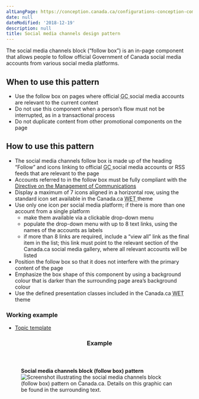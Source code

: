 ```yaml
---
altLangPage: https://conception.canada.ca/configurations-conception-communes/bloc-medias-sociaux.html
date: null
dateModified: '2018-12-19'
description: null
title: Social media channels design pattern
---
```



<div>
 
 <section>
  <p>
   The social media channels block (“follow box”) is an in-page component that allows people to follow official Government of Canada social media accounts from various social media platforms.
  </p>
  <section>
   <h2>
    When to use this pattern
   </h2>
   <ul>
    <li>
     Use the follow box on pages where official
     <abbr title="Government of Canada">
      GC
     </abbr>
     social media accounts are relevant to the current context
    </li>
    <li>
     Do not use this component when a person’s flow must not be interrupted, as in a transactional process
    </li>
    <li>
     Do not duplicate content from other promotional components on the page
    </li>
   </ul>
  </section>
  <section>
   <h2>
    How to use this pattern
   </h2>
   <ul>
    <li>
     The social media channels follow box is made up of the heading “Follow” and icons linking to official
     <abbr title="Government of Canada">
      GC
     </abbr>
     social media accounts or  RSS feeds that are relevant to the page
    </li>
    <li>
     Accounts referred to in the follow box must be fully compliant with the
     <a href="https://www.tbs-sct.gc.ca/pol/doc-eng.aspx?id=30682">
      Directive on the Management of Communications
     </a>
    </li>
    <li>
     Display a maximum of 7 icons aligned in a horizontal row, using the standard icon set available in the Canada.ca
     <abbr title="Web Experience Toolkit">
      WET
     </abbr>
     theme
    </li>
    <li>
     Use only one icon per social media platform; if there is more than one account from a single platform
     <ul>
      <li>
       make them available via a clickable drop-down menu
      </li>
      <li>
       populate the drop-down menu with up to 8 text links, using the names of the accounts as labels
      </li>
      <li>
       if more than 8 links are required, include a “view all” link as the final item in the list; this link must point to the relevant section of the Canada.ca social media gallery, where all relevant accounts will be listed
      </li>
     </ul>
    </li>
    <li>
     Position the follow box so that it does not interfere with the primary content of the page
    </li>
    <li>
     Emphasize the box shape of this component by using a background colour that is darker than the surrounding page area’s background colour
    </li>
    <li>
     Use the defined presentation classes included in the Canada.ca
     <abbr title="Web Experience Toolkit">
      WET
     </abbr>
     theme
    </li>
   </ul>
  </section>
  <section>
   <h3>
    Working example
   </h3>
   <ul>
    <li>
     <a href="https://wet-boew.github.io/GCWeb/templates/topic/topic-en.html">
      Topic template
     </a>
    </li>
   </ul>
  </section>
  <section class="panel panel-primary">
   <header class="panel-heading">
    <h3 class="panel-title">
     Example
    </h3>
   </header>
   <div class="panel-body">
    <figure class="mrgn-bttm-sm">
     <figcaption class="text-center">
      <b>
       Social media channels block (follow box) pattern
      </b>
     </figcaption>
     <img alt="Screenshot illustrating the social media channels block (follow box) pattern on Canada.ca. Details on this graphic can be found in the surrounding text." class="img-responsive center-block" src="https://www.canada.ca/content/dam/tbs-sct/images/government-communications/canada-content-style-guide/social-media-channels-block-eng.jpg"/>
    </figure>
   </div>
  </section>
 </section>
</div>





